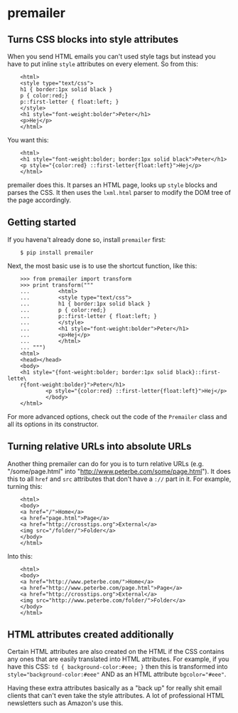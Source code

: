 premailer
=========


Turns CSS blocks into style attributes
--------------------------------------

When you send HTML emails you can't used style tags but instead you
have to put inline `style` attributes on every element. So from this:

        <html>
        <style type="text/css">
        h1 { border:1px solid black }
        p { color:red;}
        p::first-letter { float:left; }
        </style>
        <h1 style="font-weight:bolder">Peter</h1>
        <p>Hej</p>
        </html>

You want this:

        <html>
        <h1 style="font-weight:bolder; border:1px solid black">Peter</h1>
        <p style="{color:red} ::first-letter{float:left}">Hej</p>
        </html>


premailer does this. It parses an HTML page, looks up `style` blocks
and parses the CSS. It then uses the `lxml.html` parser to modify the
DOM tree of the page accordingly.

Getting started
---------------

If you havena't already done so, install `premailer` first:

        $ pip install premailer

Next, the most basic use is to use the shortcut function, like this:

        >>> from premailer import transform
        >>> print transform("""
        ...         <html>
        ...         <style type="text/css">
        ...         h1 { border:1px solid black }
        ...         p { color:red;}
        ...         p::first-letter { float:left; }
        ...         </style>
        ...         <h1 style="font-weight:bolder">Peter</h1>
        ...         <p>Hej</p>
        ...         </html>
        ... """)
        <html>
        <head></head>
        <body>
        <h1 style="{font-weight:bolder; border:1px solid black}::first-lette\
        r{font-weight:bolder}">Peter</h1>
                <p style="{color:red} ::first-letter{float:left}">Hej</p>
                </body>
        </html>

For more advanced options, check out the code of the `Premailer` class
and all its options in its constructor.


Turning relative URLs into absolute URLs
----------------------------------------

Another thing premailer can do for you is to turn relative URLs (e.g.
"/some/page.html" into "http://www.peterbe.com/some/page.html"). It
does this to all `href` and `src` attributes that don't have a `://`
part in it. For example, turning this:

        <html>
        <body>
        <a href="/">Home</a>
        <a href="page.html">Page</a>
        <a href="http://crosstips.org">External</a>
        <img src="/folder/">Folder</a>
        </body>
        </html>

Into this:

        <html>
        <body>
        <a href="http://www.peterbe.com/">Home</a>
        <a href="http://www.peterbe.com/page.html">Page</a>
        <a href="http://crosstips.org">External</a>
        <img src="http://www.peterbe.com/folder/">Folder</a>
        </body>
        </html>


HTML attributes created additionally
------------------------------------

Certain HTML attributes are also created on the HTML if the CSS
contains any ones that are easily translated into HTML attributes. For
example, if you have this CSS: `td { background-color:#eee; }` then
this is transformed into `style="background-color:#eee"` AND as an
HTML attribute `bgcolor="#eee"`.

Having these extra attributes basically as a "back up" for really shit
email clients that can't even take the style attributes. A lot of
professional HTML newsletters such as Amazon's use this.
